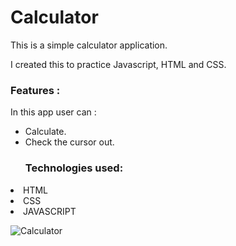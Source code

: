 # Calculator

This is a simple calculator application.

I created this to practice Javascript, HTML and CSS.

### Features :
In this app user can :
<ul>
<li>Calculate.</li>
<li>Check the cursor out.</li>


### Technologies used:
</ul>
<li>HTML</li>
<li>CSS</li>
<li>JAVASCRIPT</li>

![Calculator](https://user-images.githubusercontent.com/125647977/235980485-2b9cbfaf-16df-48d8-8091-660e581279aa.png)
